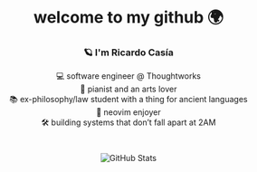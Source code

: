 <h1 align="center">welcome to my github 🌍</h1>

<h3 align="center"> 🪐 I'm Ricardo Casía</h3>


<p align="center">
  💻 software engineer @ Thoughtworks <br>
  🎹 pianist and an arts lover <br>
  📚 ex-philosophy/law student with a thing for ancient languages <br>
  🖤 neovim enjoyer <br>
  🛠️ building systems that don’t fall apart at 2AM <br>
</p>

<h1 align="center"></h1>
<p align="center">
  <img src="https://github-readme-stats.vercel.app/api?username=rcasia&show_icons=true&theme=tokyonight" alt="GitHub Stats" />
</p>

